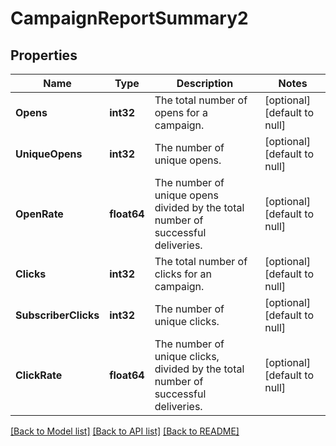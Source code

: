 # CampaignReportSummary2

## Properties
Name | Type | Description | Notes
------------ | ------------- | ------------- | -------------
**Opens** | **int32** | The total number of opens for a campaign. | [optional] [default to null]
**UniqueOpens** | **int32** | The number of unique opens. | [optional] [default to null]
**OpenRate** | **float64** | The number of unique opens divided by the total number of successful deliveries. | [optional] [default to null]
**Clicks** | **int32** | The total number of clicks for an campaign. | [optional] [default to null]
**SubscriberClicks** | **int32** | The number of unique clicks. | [optional] [default to null]
**ClickRate** | **float64** | The number of unique clicks, divided by the total number of successful deliveries. | [optional] [default to null]

[[Back to Model list]](../README.md#documentation-for-models) [[Back to API list]](../README.md#documentation-for-api-endpoints) [[Back to README]](../README.md)

